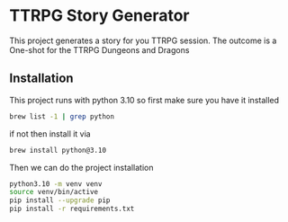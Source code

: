 # TTRPG Story Generator

This project generates a story for you TTRPG session.
The outcome is a One-shot for the TTRPG Dungeons and Dragons

## Installation

This project runs with python 3.10 so first make sure you have it installed
```bash
brew list -1 | grep python
```

if not then install it via 
```bash
brew install python@3.10
```

Then we can do the project installation
```bash
python3.10 -m venv venv
source venv/bin/active
pip install --upgrade pip 
pip install -r requirements.txt
```